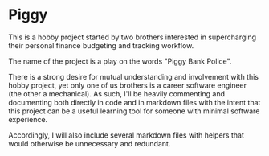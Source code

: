 # Piggy

This is a hobby project started by two brothers interested in supercharging their personal finance budgeting and tracking workflow. 

The name of the project is a play on the words "Piggy Bank Police".

There is a strong desire for mutual understanding and involvement with this hobby project, 
yet only one of us brothers is a career software engineer (the other a mechanical). 
As such, I'll be heavily commenting and documenting both directly in code and in markdown files
with the intent that this project can be a useful learning tool for someone with minimal software experience.

Accordingly, I will also include several markdown files with helpers that would otherwise be unnecessary and redundant.
